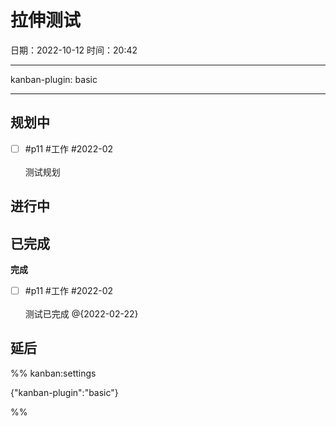 # 拉伸测试
日期：2022-10-12  时间：20:42

---

kanban-plugin: basic

---

## 规划中

- [ ] #p11 #工作 #2022-02 <br><br>测试规划


## 进行中



## 已完成

**完成**
- [ ] #p11 #工作 #2022-02 <br><br>测试已完成 @{2022-02-22}


## 延后





%% kanban:settings

{"kanban-plugin":"basic"}

%%

